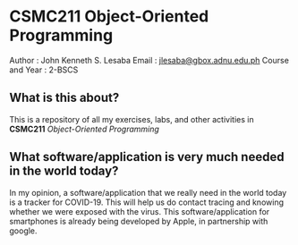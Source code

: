 # CSMC211 Object-Oriented Programming

  Author : John Kenneth S. Lesaba
  Email : jlesaba@gbox.adnu.edu.ph
  Course and Year : 2-BSCS

  ## What is this about?
  This is a repository of all my exercises, labs, and other activities in **CSMC211** *Object-Oriented Programming*

  ## What software/application is very much needed in the world today?

In my opinion, a software/application that we really need in the world today is a tracker for COVID-19. This will help us do contact tracing and knowing whether we were exposed with the virus. This software/application for smartphones is already being developed by Apple, in partnership with google.
